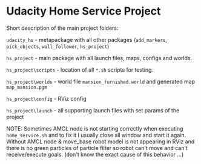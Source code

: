 # Udacity Home Service Project

Short description of the main project folders:

`udacity_hs` - metapackage with all other packages (`add_markers`, `pick_objects`, `wall_follower`, `hs_project`)

`hs_project` - main package with all launch files, maps, configs and worlds.

`hs_project\scripts` - location of all `*.sh` scripts for testing.

`hs_project\worlds` - world file `mansion_furnished.world` and generated map `map_mansion.pgm`

`hs_project\config` - RViz config

`hs_project\launch` - all supporting launch files with set params of the project

NOTE: Sometimes AMCL node is not starting correctly when executing `home_service.sh` and to fix it I usually close all window and start it again. Without AMCL node & move_base robot model is not appearing in RViz and there is no green particles of particle filter so robot can't move and can't receive/execute goals. (don't know the exact cause of this behavior ...)
